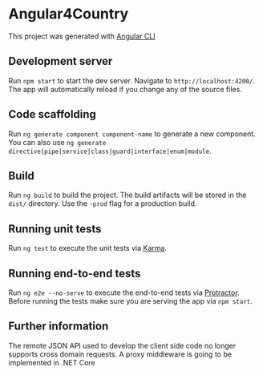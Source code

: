 # Angular4Country

This project was generated with [Angular CLI](https://github.com/angular/angular-cli)

## Development server

Run `npm start` to start the dev server. Navigate to `http://localhost:4200/`. The app will automatically reload 
if you change any of the source files.

## Code scaffolding

Run `ng generate component component-name` to generate a new component. You can also use `ng generate directive|pipe|service|class|guard|interface|enum|module`.

## Build

Run `ng build` to build the project. The build artifacts will be stored in the `dist/` directory. Use the `-prod` flag 
for a production build.

## Running unit tests

Run `ng test` to execute the unit tests via [Karma](https://karma-runner.github.io).

## Running end-to-end tests

Run `ng e2e --no-serve` to execute the end-to-end tests via [Protractor](http://www.protractortest.org/).
Before running the tests make sure you are serving the app via `npm start`.

## Further information

The remote JSON API used to develop the client side code no longer supports cross domain requests. A proxy middleware is going to be implemented in .NET Core
